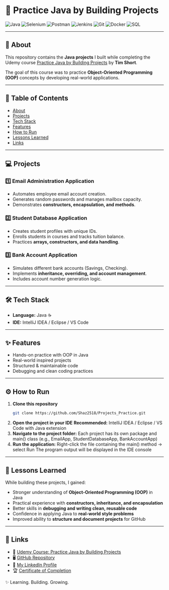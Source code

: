 # 🚀 Practice Java by Building Projects  

![Java](https://img.shields.io/badge/Java-ED8B00?style=for-the-badge&logo=java&logoColor=white)
![Selenium](https://img.shields.io/badge/Selenium-43B02A?style=for-the-badge&logo=selenium&logoColor=white)
![Postman](https://img.shields.io/badge/Postman-FF6C37?style=for-the-badge&logo=postman&logoColor=white)
![Jenkins](https://img.shields.io/badge/Jenkins-D24939?style=for-the-badge&logo=jenkins&logoColor=white)
![Git](https://img.shields.io/badge/Git-F05032?style=for-the-badge&logo=git&logoColor=white)
![Docker](https://img.shields.io/badge/Docker-2496ED?style=for-the-badge&logo=docker&logoColor=white)
![SQL](https://img.shields.io/badge/SQL-336791?style=for-the-badge&logo=postgresql&logoColor=white)

---

## 📖 About  
This repository contains the **Java projects** I built while completing the Udemy course [Practice Java by Building Projects](https://www.udemy.com/course/practice-java-by-building-projects/) by **Tim Short**.  

The goal of this course was to practice **Object-Oriented Programming (OOP)** concepts by developing real-world applications.  

---

## 📑 Table of Contents  
- [About](#-about)  
- [Projects](#-projects)  
- [Tech Stack](#-tech-stack)  
- [Features](#-features)  
- [How to Run](#-how-to-run)  
- [Lessons Learned](#-lessons-learned)  
- [Links](#-links)  


---

## 💻 Projects  

### 1️⃣ Email Administration Application  
- Automates employee email account creation.  
- Generates random passwords and manages mailbox capacity.  
- Demonstrates **constructors, encapsulation, and methods**.  

### 2️⃣ Student Database Application  
- Creates student profiles with unique IDs.  
- Enrolls students in courses and tracks tuition balance.  
- Practices **arrays, constructors, and data handling**.  

### 3️⃣ Bank Account Application  
- Simulates different bank accounts (Savings, Checking).  
- Implements **inheritance, overriding, and account management**.  
- Includes account number generation logic.  

---

## 🛠 Tech Stack  
- **Language:** Java ☕  
- **IDE:** IntelliJ IDEA / Eclipse / VS Code  

---

## ✨ Features  
- Hands-on practice with OOP in Java  
- Real-world inspired projects  
- Structured & maintainable code  
- Debugging and clean coding practices  

---

## ⚙️ How to Run 

1. **Clone this repository**  
   ```bash
   git clone https://github.com/Shaz2518/Projects_Practice.git
2. **Open the project in your IDE**
   **Recommended:** IntelliJ IDEA / Eclipse / VS Code with Java extension
3. **Navigate to the project folder:**
   Each project has its own package and main() class (e.g., EmailApp, StudentDatabaseApp, BankAccountApp)
4. **Run the application:**
   Right-click the file containing the main() method → select Run
   The program output will be displayed in the IDE console
---

## 🎯 Lessons Learned  
While building these projects, I gained:  
- Stronger understanding of **Object-Oriented Programming (OOP)** in Java  
- Practical experience with **constructors, inheritance, and encapsulation**  
- Better skills in **debugging and writing clean, reusable code**  
- Confidence in applying Java to **real-world style problems**  
- Improved ability to **structure and document projects** for GitHub  

---

## 🔗 Links  
- 📘 [Udemy Course: Practice Java by Building Projects](https://www.udemy.com/course/practice-java-by-building-projects/)  
- 🖥️ [GitHub Repository](https://github.com/Shaz2518/Projects_Practice)
- 💼 [My LinkedIn Profile](https://www.linkedin.com/in/shaziya-shaikh/)
- 🏆 [Certificate of Completion](https://udemy-certificate.s3.amazonaws.com/image/UC-6663e0ec-eaae-401a-bbee-9e172fdaac6e.jpg)  


✨ Learning. Building. Growing.


